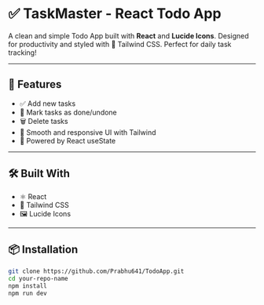 # ✅ TaskMaster - React Todo App

A clean and simple Todo App built with **React** and **Lucide Icons**. Designed for productivity and styled with 💅 Tailwind CSS. Perfect for daily task tracking!

---

## 🚀 Features

- ✅ Add new tasks
- 🔄 Mark tasks as done/undone
- 🗑️ Delete tasks
- 🎨 Smooth and responsive UI with Tailwind
- 🧠 Powered by React useState

---

## 🛠️ Built With

- ⚛️ React
- 💨 Tailwind CSS
- 🖼️ Lucide Icons

---

## 📦 Installation

```bash
git clone https://github.com/Prabhu641/TodoApp.git
cd your-repo-name
npm install
npm run dev
